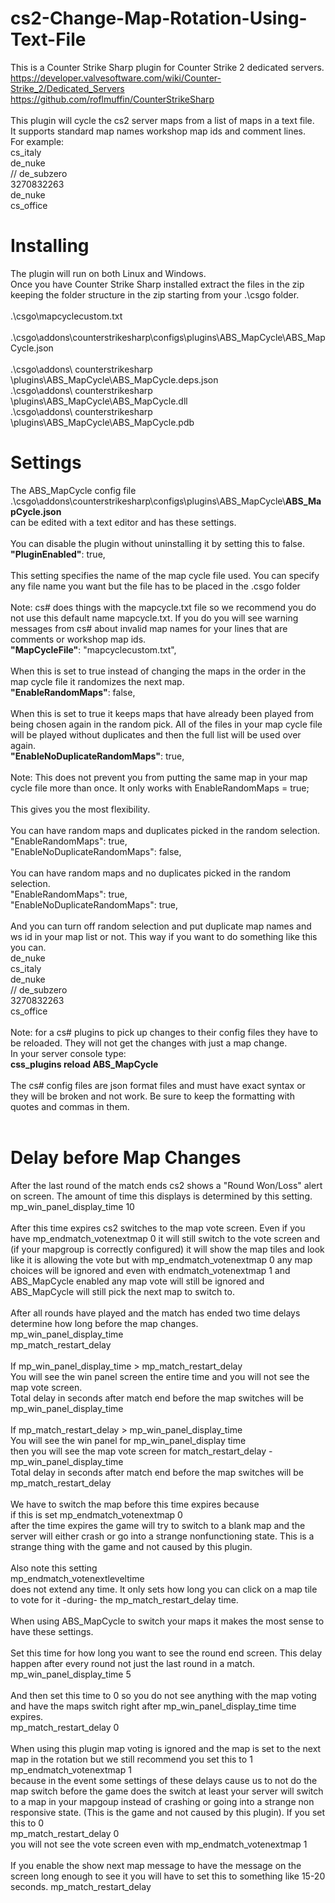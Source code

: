 # cs2-Change-Map-Rotation-Using-Text-File
This is a Counter Strike Sharp plugin for Counter Strike 2 dedicated servers.<br>
https://developer.valvesoftware.com/wiki/Counter-Strike_2/Dedicated_Servers<br>
https://github.com/roflmuffin/CounterStrikeSharp<br>
<br>
This plugin will cycle the cs2 server maps from a list of maps in a text file.
<br>
It supports standard map names workshop map ids and comment lines.<br>
For example:<br>
cs_italy<br>
de_nuke<br>
// de_subzero<br>
3270832263<br>
de_nuke<br>
cs_office<br>

# Installing
The plugin will run on both Linux and Windows.<br>
Once you have Counter Strike Sharp installed extract the files in the zip keeping the folder structure in the zip starting from your .\csgo folder.<br>
<br>
.\csgo\mapcyclecustom.txt<br>
<br>
.\csgo\addons\counterstrikesharp\configs\plugins\ABS_MapCycle\ABS_MapCycle.json<br>
<br>
.\csgo\addons\ counterstrikesharp \plugins\ABS_MapCycle\ABS_MapCycle.deps.json<br>
.\csgo\addons\ counterstrikesharp \plugins\ABS_MapCycle\ABS_MapCycle.dll<br>
.\csgo\addons\ counterstrikesharp \plugins\ABS_MapCycle\ABS_MapCycle.pdb

# Settings
The ABS_MapCycle config file<br>
.\csgo\addons\counterstrikesharp\configs\plugins\ABS_MapCycle\\<b>ABS_MapCycle.json</b><br>
can be edited with a text editor and has these settings.<br>
<br>
You can disable the plugin without uninstalling it by setting this to false.<br>
<b>"PluginEnabled"</b>: true,<br>
<br>
This setting specifies the name of the map cycle file used. You can specify any file name you want but the file has to be placed in the .csgo folder<br>
<br>
Note: cs# does things with the mapcycle.txt file so we recommend you do not use this default name mapcycle.txt. If you do you will see warning messages from cs# about invalid map names for your lines that are comments or workshop map ids.<br>
<b>"MapCycleFile"</b>: "mapcyclecustom.txt",<br>
<br>
When this is set to true instead of changing the maps in the order in the map cycle file it randomizes the next map.<br>
<b>"EnableRandomMaps"</b>: false,<br>
<br>
When this is set to true it keeps maps that have already been played from being chosen again in the random pick. All of the files in your map cycle file will be played without duplicates and then the full list will be used over again.<br>
<b>"EnableNoDuplicateRandomMaps"</b>: true,<br>
<br>
Note: This does not prevent you from putting the same map in your map cycle file more than once. It only works with EnableRandomMaps = true;<br>
<br>
This gives you the most flexibility.<br>
<br>
You can have random maps and duplicates picked in the random selection.<br>
"EnableRandomMaps": true,<br>
"EnableNoDuplicateRandomMaps": false,<br>
<br>
You can have random maps and no duplicates picked in the random selection.<br>
"EnableRandomMaps": true,<br>
"EnableNoDuplicateRandomMaps": true,<br>
<br>
And you can turn off random selection and put duplicate map names and ws id in your map list or not. This way if you want to do something like this you can. <br>
de_nuke<br>
cs_italy<br>
de_nuke<br>
// de_subzero<br>
3270832263<br>
cs_office<br>
<br>
Note: for a cs# plugins to pick up changes to their config files they have to be reloaded. They will not get the changes with just a map change.<br>
In your server console type:<br>
<b>css_plugins reload ABS_MapCycle</b><br>
<br>
The cs# config files are json format files and must have exact syntax or they will be broken and not work. Be sure to keep the formatting with quotes and commas in them.<br>
<br>
# Delay before Map Changes<br>
After the last round of the match ends cs2 shows a "Round Won/Loss" alert on screen. The amount of time this displays is determined by this setting.<br>
mp_win_panel_display_time 10<br>
<br>
After this time expires cs2 switches to the map vote screen. Even if you have mp_endmatch_votenextmap 0 it will still switch to the vote screen and (if your mapgroup is correctly configured) it will show the map tiles and look like it is allowing the vote but with mp_endmatch_votenextmap 0 any map choices will be ignored and even with endmatch_votenextmap 1 and ABS_MapCycle enabled any map vote will still be ignored and ABS_MapCycle will still pick the next map to switch to.<br>
<br>
After all rounds have played and the match has ended two time delays determine how long before the map changes.<br>
mp_win_panel_display_time<br>
mp_match_restart_delay<br>
<br>
If mp_win_panel_display_time > mp_match_restart_delay<br>
You will see the win panel screen the entire time and you will not see the map vote screen. <br>
Total delay in seconds after match end before the map switches will be<br>
mp_win_panel_display_time<br>
<br>
If mp_match_restart_delay > mp_win_panel_display_time<br>
You will see the win panel for mp_win_panel_display time<br>
then you will see the map vote screen for match_restart_delay -  mp_win_panel_display_time<br>
Total delay in seconds after match end before the map switches will be<br>
mp_match_restart_delay<br>
<br>
We have to switch the map before this time expires because<br>
if this is set mp_endmatch_votenextmap 0<br>
after the time expires the game will try to switch to a blank map and the server will either crash or go into a strange nonfunctioning state. This is a strange thing with the game and not caused by this plugin.<br>
<br>
Also note this setting<br>
mp_endmatch_votenextleveltime<br>
does not extend any time. It only sets how long you can click on a map tile to vote for it -during- the mp_match_restart_delay time.<br>
<br>
When using ABS_MapCycle to switch your maps it makes the most sense to have these settings.<br>
<br>
Set this time for how long you want to see the round end screen. This delay happen after every round not just the last round in a match.<br>
mp_win_panel_display_time 5<br>
<br>
And then set this time to 0 so you do not see anything with the map voting and have the maps switch right after mp_win_panel_display_time time expires.<br>
mp_match_restart_delay 0<br>
<br>
When using this plugin map voting is ignored and the map is set to the next map in the rotation but we still recommend you set this to 1<br> 
mp_endmatch_votenextmap 1<br>
because in the event some settings of these delays cause us to not do the map switch before the game does the switch at least your server will switch to a map in your mapgoup instead of crashing or going into a strange non responsive state. (This is the game and not caused by this plugin). If you set this to 0<br>
mp_match_restart_delay 0<br>
you will not see the vote screen even with mp_endmatch_votenextmap 1<br> 
<br>
If you enable the show next map message to have the message on the screen long enough to see it you will have to set this to something like 15-20 seconds.
mp_match_restart_delay 

